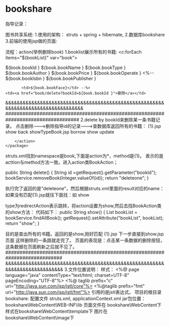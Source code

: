 # bookshare
指导记录：

图书共享系统:
1.使用的架构： struts + spring + hibernate, 
2.数据库bookshare
3.前端的使用jsp做的页面:

流程：action(举例删除book)
1.booklist展示所有的书籍:
<c:forEach items="${bookList}" var="book">
  <tr>
    <td>${book.bookId }</td>
    <td>${book.bookName }</td>
    <td>${book.bookType }</td>
    <td>${book.bookAuthor }</td>
    <td>${book.bookPrice }</td>
    <td>${book.bookOperate }</td>
    <%--   <td>${book.bookIsbn }</td>
           <td>${book.bookPublisher }</td>
          <td><fmt:formatDate pattern="yyyy-MM-dd" value="${book.bookReleaseDate }">
	</fmt:formatDate></td>

           <td>${book.bookFace}</td> --%>
    <td><a href="book/delete?bookId=${book.bookId }">删除</a></td>
  </tr>
</c:forEach>
&&&&&&&&&&&&&&&&&&&&&&&&&&&&&&&&&&&&&&&&&&&&&&&&&&&&&&&&&&&&&&&&&&&&&&&&&&&&&&&&&&
##################################################################################
2.delete by bookId来删除某一条书籍记录。
点击删除--->删除指导id的记录--->查数据库返回所有的书籍：

<package name="book" namespace="/book" extends="default">
		<action name="*" class="com.linksky.ssh.action.BookAction"
			method="{1}">
			<result name="{1}">{1}.jsp</result>
			<result name="addone" type="redirectAction">show</result>
			<result name="backgo" type="redirectAction">back</result>
			<result name="showTypeBook">showTypeBook.jsp</result>
			<result name="borrowgodo" type="redirectAction">borrow</result>
			<result name="deleteone" type="redirectAction">show</result>
			<result name="updated" type="redirectAction">update</result>

		</action>
	</package>
  
  struts.xml找到namespace是book,下面是action为*，method是{1}。
  表示的是acttion与method方法一致。进入action类BookAction；
  
  public String delete() {
	String id =getRequest().getParameter("bookId");
	bookService.removeBook(Integer.valueOf(id));
	return "deleteone";
}

执行完了返回的是“deleteone”，然后根据struts.xml里面的result对应的name：
如果没有匹配<result name="{1}">{1}.jsp</result>就往下面找：如
<result name="deleteone" type="redirectAction">show</result>

type为redirectAction表示跳转，将action设置为show,然后去找BookAction类
的show方法：
代码如下：
public String show() {
	List<Book> bookList = bookService.findAllBook();
	getRequest().setAttribute("bookList", bookList);
	return "show";
}
	
目的是查出所有的书籍。返回的是show,刚好匹配
<result name="{1}">{1}.jsp</result>
下一步直接到show.jsp页面
这样删除的一条路就走完了。
页面的表现是：点击某一条数据的删除按钮，这条数据在页面刷新之后就不见了。
############################################################################
&&&&&&&&&&&&&&&&&&&&&&&&&&&&&&&&&&&&&&&&&&&&&&&&&&&&&&&&&&&&&&&&&&&&&&&&&&&
3.文件位置说明：
样式：
<%@ page language="java" contentType="text/html; charset=UTF-8"
	pageEncoding="UTF-8"%>
<%@ taglib prefix="c" uri="http://java.sun.com/jsp/jstl/core"%>
<%@taglib prefix="fmt" uri="http://java.sun.com/jsp/jstl/fmt"%>
引用的是jstl表达式。
项目的根目录bookshare:
配置文件 struts.xml, applicationContext.xml
jar包位置：bookshare\WebContent\WEB-INF\lib
页面文件在 bookshare\WebContent下
样式在bookshare\WebContent\template下
图片在bookshare\WebContent\image下
